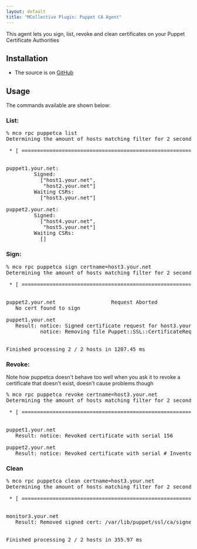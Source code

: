 ```yaml
---
layout: default
title: "MCollective Plugin: Puppet CA Agent"
---
```


This agent lets you sign, list, revoke and clean certificates on your Puppet Certificate Authorities

Installation
-----

 * The source is on [GitHub](https://github.com/puppetlabs/mcollective-plugins/tree/master/agent/puppetca/)


Usage
-----

The commands available are shown below:

### List:

<pre>
% mco rpc puppetca list
Determining the amount of hosts matching filter for 2 seconds .... 2

 * [ ============================================================> ] 2 / 2


puppet1.your.net:
         Signed:
           ["host1.your.net",
            "host2.your.net"]
         Waiting CSRs:
           ["host3.your.net"]

puppet2.your.net:
         Signed:
           ["host4.your.net",
            "host5.your.net"]
         Waiting CSRs:
           []
</pre>

### Sign:

<pre>
% mco rpc puppetca sign certname=host3.your.net
Determining the amount of hosts matching filter for 2 seconds .... 2

 * [ ============================================================> ] 2 / 2


puppet2.your.net                  Request Aborted
   No cert found to sign

puppet1.your.net
   Result: notice: Signed certificate request for host3.your.net
           notice: Removing file Puppet::SSL::CertificateRequest host3.your.net at '/var/lib/puppet/ssl/ca/requests/host3.your.net.pem'


Finished processing 2 / 2 hosts in 1207.45 ms
</pre>

### Revoke:

Note how puppetca doesn't behave too well when you ask it to revoke a certificate that doesn't exist, doesn't cause problems though

<pre>
% mco rpc puppetca revoke certname=host3.your.net
Determining the amount of hosts matching filter for 2 seconds .... 2

 * [ ============================================================> ] 2 / 2


puppet1.your.net
   Result: notice: Revoked certificate with serial 156

puppet2.your.net
   Result: notice: Revoked certificate with serial # Inventory of signed certificates
</pre>

### Clean

<pre>
% mco rpc puppetca clean certname=host3.your.net
Determining the amount of hosts matching filter for 2 seconds .... 2

 * [ ============================================================> ] 2 / 2


monitor3.your.net
   Result: Removed signed cert: /var/lib/puppet/ssl/ca/signed/host3.your.net.pem.


Finished processing 2 / 2 hosts in 355.97 ms
